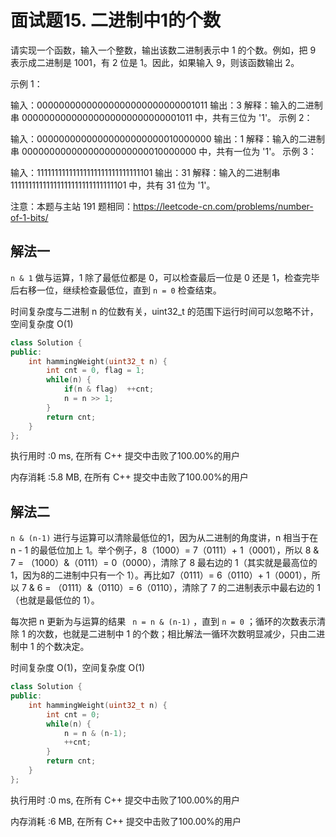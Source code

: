 # 面试题15. 二进制中1的个数

请实现一个函数，输入一个整数，输出该数二进制表示中 1 的个数。例如，把 9 表示成二进制是 1001，有 2 位是 1。因此，如果输入 9，则该函数输出 2。

示例 1：

输入：00000000000000000000000000001011
输出：3
解释：输入的二进制串 00000000000000000000000000001011 中，共有三位为 '1'。
示例 2：

输入：00000000000000000000000010000000
输出：1
解释：输入的二进制串 00000000000000000000000010000000 中，共有一位为 '1'。
示例 3：

输入：11111111111111111111111111111101
输出：31
解释：输入的二进制串 11111111111111111111111111111101 中，共有 31 位为 '1'。


注意：本题与主站 191 题相同：https://leetcode-cn.com/problems/number-of-1-bits/



## 解法一

`n & 1` 做与运算，1 除了最低位都是 0，可以检查最后一位是 0 还是 1，检查完毕后右移一位，继续检查最低位，直到 `n = 0` 检查结束。

时间复杂度与二进制 n 的位数有关，uint32_t 的范围下运行时间可以忽略不计，空间复杂度 O(1)



```c++
class Solution {
public:
    int hammingWeight(uint32_t n) {
        int cnt = 0, flag = 1;
        while(n) {
            if(n & flag)  ++cnt;
            n = n >> 1;
        }
        return cnt;
    }
};
```



执行用时 :0 ms, 在所有 C++ 提交中击败了100.00%的用户

内存消耗 :5.8 MB, 在所有 C++ 提交中击败了100.00%的用户



## 解法二

 `n & (n-1)` 进行与运算可以清除最低位的1，因为从二进制的角度讲，n 相当于在 n - 1 的最低位加上 1。举个例子，8（1000）= 7（0111）+ 1（0001），所以 8 & 7 = （1000）&（0111）= 0（0000），清除了 8 最右边的 1（其实就是最高位的 1，因为8的二进制中只有一个 1）。再比如7（0111）= 6（0110）+ 1（0001），所以 7 & 6 = （0111）&（0110）= 6（0110），清除了 7 的二进制表示中最右边的 1（也就是最低位的 1）。

每次把 n 更新为与运算的结果 ` n = n & (n-1)` ，直到 `n = 0` ；循环的次数表示清除 1 的次数，也就是二进制中 1 的个数；相比解法一循环次数明显减少，只由二进制中 1 的个数决定。

时间复杂度 O(1)，空间复杂度 O(1)

```c++
class Solution {
public:
    int hammingWeight(uint32_t n) {
        int cnt = 0;
        while(n) {
            n = n & (n-1);
            ++cnt;
        }
        return cnt;
    }
};
```



执行用时 :0 ms, 在所有 C++ 提交中击败了100.00%的用户

内存消耗 :6 MB, 在所有 C++ 提交中击败了100.00%的用户